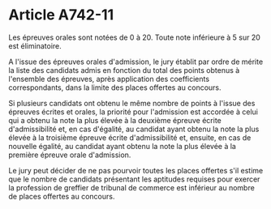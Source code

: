 # Article A742-11

<p>Les épreuves orales sont notées de 0 à 20. Toute note inférieure à 5 sur 20 est éliminatoire.</p><p>A l'issue des épreuves orales d'admission, le jury établit par ordre de mérite la liste des candidats admis en fonction du total des points obtenus à l'ensemble des épreuves, après application des coefficients correspondants, dans la limite des places offertes au concours.</p><p>Si plusieurs candidats ont obtenu le même nombre de points à l'issue des épreuves écrites et orales, la priorité pour l'admission est accordée à celui qui a obtenu la note la plus élevée à la deuxième épreuve écrite d'admissibilité et, en cas d'égalité, au candidat ayant obtenu la note la plus élevée à la troisième épreuve écrite d'admissibilité et, ensuite, en cas de nouvelle égalité, au candidat ayant obtenu la note la plus élevée à la première épreuve orale d'admission.</p><p>Le jury peut décider de ne pas pourvoir toutes les places offertes s'il estime que le nombre de candidats présentant les aptitudes requises pour exercer la profession de greffier de tribunal de commerce est inférieur au nombre de places offertes au concours.</p>